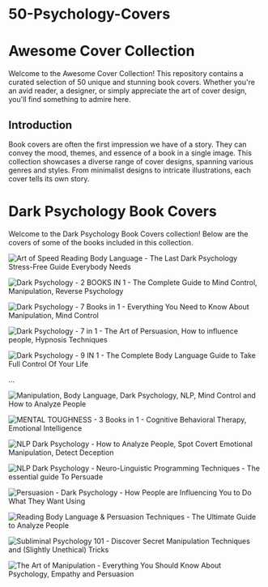 # 50-Psychology-Covers

# Awesome Cover Collection

Welcome to the Awesome Cover Collection! This repository contains a curated selection of 50 unique and stunning book covers. Whether you're an avid reader, a designer, or simply appreciate the art of cover design, you'll find something to admire here.

## Introduction

Book covers are often the first impression we have of a story. They can convey the mood, themes, and essence of a book in a single image. This collection showcases a diverse range of cover designs, spanning various genres and styles. From minimalist designs to intricate illustrations, each cover tells its own story.

# Dark Psychology Book Covers

Welcome to the Dark Psychology Book Covers collection! Below are the covers of some of the books included in this collection.

![Art of Speed Reading Body Language - The Last Dark Psychology Stress-Free Guide Everybody Needs](images/Art%20of%20Speed%20Reading%20Body%20Language%20-%20The%20Last%20Dark%20Psychology%20Stress-Free%20Guide%20Everybody%20Needs.jpg)

![Dark Psychology - 2 BOOKS IN 1 - The Complete Guide to Mind Control, Manipulation, Reverse Psychology](images/Dark%20Psychology%20-%202%20BOOKS%20IN%201%20-%20The%20Complete%20Guide%20to%20Mind%20Control%2C%20Manipulation%2C%20Reverse%20Psychology.jpg)

![Dark Psychology - 7 Books in 1 - Everything You Need to Know About Manipulation, Mind Control](images/Dark%20Psychology%20-%207%20Books%20in%201%20-%20Everything%20You%20Need%20to%20Know%20About%20Manipulation%2C%20Mind%20Control.jpg)

![Dark Psychology - 7 in 1 - The Art of Persuasion, How to influence people, Hypnosis Techniques](images/Dark%20Psychology%20-%207%20in%201%20-%20The%20Art%20of%20Persuasion%2C%20How%20to%20influence%20people%2C%20Hypnosis%20Techniques.jpg)

![Dark Psychology - 9 IN 1 - The Complete Body Language Guide to Take Full Control Of Your Life](images/Dark%20Psychology%20-%209%20IN%201%20-%20The%20Complete%20Body%20Language%20Guide%20to%20Take%20Full%20Control%20Of%20Your%20Life.jpg)

...

![Manipulation, Body Language, Dark Psychology, NLP, Mind Control and How to Analyze People](images/Manipulation%2C%20Body%20Language%2C%20Dark%20Psychology%2C%20NLP%2C%20Mind%20Control%20and%20How%20to%20Analyze%20People.jpg)

![MENTAL TOUGHNESS - 3 Books in 1 - Cognitive Behavioral Therapy, Emotional Intelligence](images/MENTAL%20TOUGHNESS%20-%203%20Books%20in%201%20-%20Cognitive%20Behavioral%20Therapy%2C%20Emotional%20Intelligence.jpg)

![NLP Dark Psychology - How to Analyze People, Spot Covert Emotional Manipulation, Detect Deception](images/NLP%20Dark%20Psychology%20-%20How%20to%20Analyze%20People%2C%20Spot%20Covert%20Emotional%20Manipulation%2C%20Detect%20Deception.jpg)

![NLP Dark Psychology - Neuro-Linguistic Programming Techniques - The essential guide To Persuade](images/NLP%20Dark%20Psychology%20-%20Neuro-Linguistic%20Programming%20Techniques%20-%20The%20essential%20guide%20To%20Persuade.jpg)

![Persuasion - Dark Psychology - How People are Influencing You to Do What They Want Using](images/Persuasion%20-%20Dark%20Psychology%20-%20How%20People%20are%20Influencing%20You%20to%20Do%20What%20They%20Want%20Using.jpg)

![Reading Body Language & Persuasion Techniques - The Ultimate Guide to Analyze People](images/Reading%20Body%20Language%20%26%20Persuasion%20Techniques%20-%20The%20Ultimate%20Guide%20to%20Analyze%20People.jpg)

![Subliminal Psychology 101 - Discover Secret Manipulation Techniques and (Slightly Unethical) Tricks](images/Subliminal%20Psychology%20101%20-%20Discover%20Secret%20Manipulation%20Techniques%20and%20(Slightly%20Unethical)%20Tricks.jpg)

![The Art of Manipulation - Everything You Should Know About Psychology, Empathy and Persuasion](images/The%20Art%20of%20Manipulation%20-%20Everything%20You%20Should%20Know%20About%20Psychology%2C%20Empathy%20and%20Persuasion.jpg)
